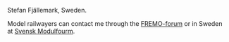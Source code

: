 ﻿Stefan Fjällemark, Sweden.

Model railwayers can contact me through 
the [FREMO-forum](https://forum.fremo-net.eu/) or in Sweden at [Svensk Modulfourm](https://www.modulsyd.se).